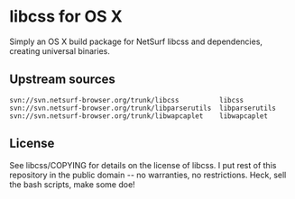 # libcss for OS X

Simply an OS X build package for NetSurf libcss and dependencies, creating
universal binaries.

## Upstream sources

    svn://svn.netsurf-browser.org/trunk/libcss          libcss
    svn://svn.netsurf-browser.org/trunk/libparserutils  libparserutils
    svn://svn.netsurf-browser.org/trunk/libwapcaplet    libwapcaplet

## License

See libcss/COPYING for details on the license of libcss. I put rest of this repository in the public domain -- no warranties, no restrictions. Heck, sell the bash scripts, make some doe!
